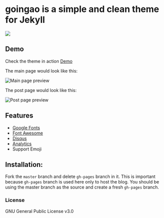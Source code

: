 # goingao is a simple and clean theme for Jekyll

![](https://github.com/artemsheludko/goingao/blob/master/assets/img/promo-img.jpg?raw=true)

## Demo

Check the theme in action [Demo](https://artemsheludko.github.io/goingao/)

The main page would look like this:

![Main page preview](https://github.com/artemsheludko/goingao/blob/master/assets/img/home-page.jpg?raw=true)

The post page would look like this:

![Post page preview](https://github.com/artemsheludko/goingao/blob/master/assets/img/post-example.jpg?raw=true)

## Features

- [Google Fonts](https://fonts.google.com/)
- [Font Awesome](http://fontawesome.io/)
- [Disqus](https://disqus.com/)
- [Analytics](https://analytics.google.com/analytics/web/)
- Support Emoji

## Installation:

Fork the ``master`` branch and delete ``gh-pages`` branch in it. This is important because ``gh-pages`` branch is used here only to host the blog. You should be using the master branch as the source and create a fresh ``gh-pages`` branch.

### License

GNU General Public License v3.0
